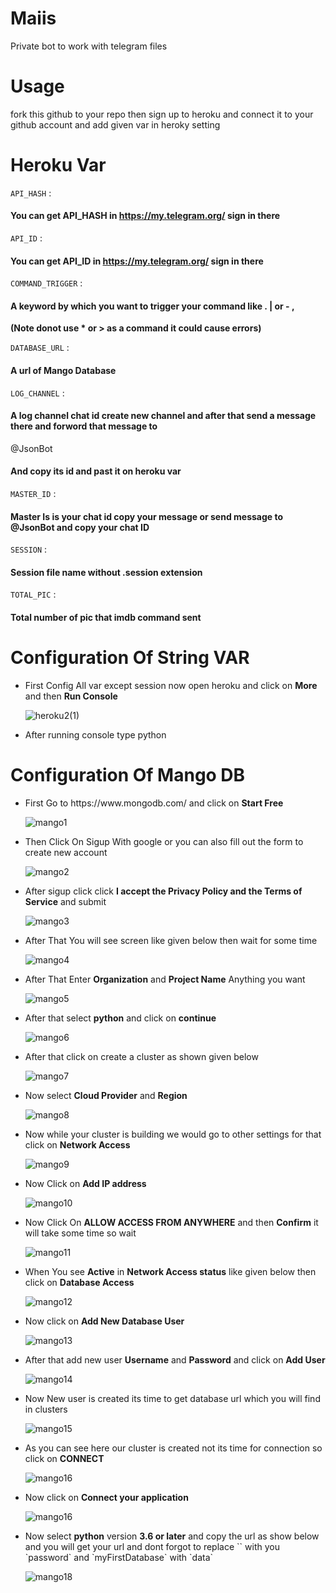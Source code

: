 # Maiis
Private bot to work with telegram files

# Usage

fork this github to your repo then sign up to heroku and connect it to your github account and add given var in heroky setting

# Heroku Var

`API_HASH` : <h4>You can get API_HASH in https://my.telegram.org/ sign in there</h4>


`API_ID` : <h4>You can get API_ID in https://my.telegram.org/ sign in there</h4>


`COMMAND_TRIGGER` : <h4>A keyword by which you want to trigger your command like . | or - , </h4><b> (Note donot use * or > as a command it could cause errors)</b>


`DATABASE_URL` : <h4>A url of Mango Database</h4>


`LOG_CHANNEL` : <h4>A log channel chat id create new channel and after that send a message there and forword that message to </h4>@JsonBot <h4> And copy its id and past it on heroku var</h4>


`MASTER_ID` : <h4>Master Is is your chat id copy your message or send message to @JsonBot and copy your chat ID</h4>


`SESSION` : <h4>Session file name without .session extension</h4>


`TOTAL_PIC` : <h4>Total number of pic that imdb command sent</h4>

# Configuration Of String VAR

<ul>
  <li>First Config All var except session now open heroku and click on <b>More</b> and then <b>Run Console</b></li>
  
  ![heroku2(1)](https://user-images.githubusercontent.com/46376370/112186672-48d57b80-8bf9-11eb-9465-6ad7729ee6c2.png)
  
  <li>After running console type python </li>
  
</ul>

# Configuration Of Mango DB

<ul>
  
  <li>First Go to https://www.mongodb.com/ and click on <b>Start Free</b></li>
  
  
  ![mango1](https://user-images.githubusercontent.com/46376370/112157215-ebcccc00-8bde-11eb-83ef-2cf8501acd3e.png)
  
  <li>Then Click On Sigup With google or you can also fill out the form to create new account</li>
  
  ![mango2](https://user-images.githubusercontent.com/46376370/112157767-6f86b880-8bdf-11eb-8687-52f271d2dda8.png)
  
  <li>After sigup click click <b>I accept the Privacy Policy and the Terms of Service</b> and submit</li>
  
  ![mango3](https://user-images.githubusercontent.com/46376370/112158924-8a0d6180-8be0-11eb-8f91-6aa3802cbae9.png)
  
  <li>After That You will see screen like given below then wait for some time</li>
  
  ![mango4](https://user-images.githubusercontent.com/46376370/112159181-c50f9500-8be0-11eb-9535-c2d2d16f33af.png)
  
  <li>After That Enter <b>Organization</b> and <b>Project Name</b> Anything you want</li>
  
  ![mango5](https://user-images.githubusercontent.com/46376370/112159744-639bf600-8be1-11eb-8515-c97662131568.png)
  
  <li>After that select <b>python</b> and click on <b>continue</b></li>
  
  ![mango6](https://user-images.githubusercontent.com/46376370/112160153-cee5c800-8be1-11eb-88a0-3f3389a64b2e.png)
  
  <li>After that click on create a cluster as shown given below</li>
  
  ![mango7](https://user-images.githubusercontent.com/46376370/112160665-4a477980-8be2-11eb-8efc-92ca2b01c787.png)
  
  <li>Now select <b>Cloud Provider</b> and <b>Region</b></li>
  
  ![mango8](https://user-images.githubusercontent.com/46376370/112161106-b6c27880-8be2-11eb-9d59-cd64438468f9.png)
  
  <li>Now while your cluster is building we would go to other settings for that click on <b>Network Access</b></li>
  
  ![mango9](https://user-images.githubusercontent.com/46376370/112161638-3c462880-8be3-11eb-86cc-de0ed9503b26.png)
  
  <li>Now Click on <b>Add IP address</b></li>
  
  ![mango10](https://user-images.githubusercontent.com/46376370/112161984-8af3c280-8be3-11eb-9dc5-e30958db2bc1.png)
  
  <li>Now Click On <b>ALLOW ACCESS FROM ANYWHERE</b> and then <b>Confirm</b> it will take some time so wait</li>
  
  ![mango11](https://user-images.githubusercontent.com/46376370/112162447-f89fee80-8be3-11eb-94dc-3be4af84385a.png)
  
  <li>When You see <b>Active</b> in <b>Network Access status</b> like given below then click on <b>Database Access</b></li>
  
  ![mango12](https://user-images.githubusercontent.com/46376370/112162942-706e1900-8be4-11eb-9d22-b971bd10e25b.png)
  
  <li>Now click on <b>Add New Database User</b></li>
  
  ![mango13](https://user-images.githubusercontent.com/46376370/112164448-cbecd680-8be5-11eb-9ddc-c178c2057cfc.png)
  
  <li>After that add new user <b>Username</b> and <b>Password</b> and click on <b>Add User</b></li>
  
  ![mango14](https://user-images.githubusercontent.com/46376370/112165077-53d2e080-8be6-11eb-8ea3-a9cfcb2e297c.png)
  
  <li>Now New user is created its time to get database url which you will find in clusters</li>
  
  ![mango15](https://user-images.githubusercontent.com/46376370/112165440-a6140180-8be6-11eb-80f7-1e02dd7a3bcf.png)
  
  <li>As you can see here our cluster is created not its time for connection so click on <b>CONNECT</b></li>
  
  ![mango16](https://user-images.githubusercontent.com/46376370/112165876-0c008900-8be7-11eb-8d8f-25939dd6b618.png)
  
  <li>Now click on <b>Connect your application</b></li>
  
  ![mango16](https://user-images.githubusercontent.com/46376370/112166171-4e29ca80-8be7-11eb-972b-3f504131ca56.png)
  
  <li>Now select <b>python</b> version <b>3.6 or later</b> and copy the url as show below and you will get your url and dont forgot to replace `<password>` with you `password` and `myFirstDatabase` with `data` </li>
  
  ![mango18](https://user-images.githubusercontent.com/46376370/112166947-fe97ce80-8be7-11eb-93e8-cf34d8f60a91.png)
  
</ul>
